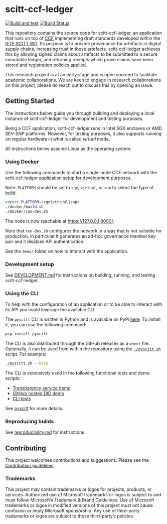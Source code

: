 # scitt-ccf-ledger

[![Build and test](https://github.com/microsoft/scitt-ccf-ledger/actions/workflows/build-test.yml/badge.svg)](https://github.com/microsoft/scitt-ccf-ledger/actions/workflows/build-test.yml) [![Build Status](https://github-private.visualstudio.com/microsoft/_apis/build/status%2FOneBranch%2Fscitt-ccf-ledger-wrapper%2Fscitt-ccf-ledger-wrapper-Official?repoName=scitt-ccf-ledger-wrapper&branchName=master)](https://github-private.visualstudio.com/microsoft/_build/latest?definitionId=716&repoName=scitt-ccf-ledger-wrapper&branchName=master)

This repository contains the source code for scitt-ccf-ledger, an application
that runs on top of [CCF](https://github.com/microsoft/CCF) implementing draft standards developed within the [IETF SCITT WG](https://datatracker.ietf.org/wg/scitt/about/). Its purpose is to provide provenance for artefacts in digital supply chains, increasing trust in those artefacts. scitt-ccf-ledger achieves this by allowing signed claims about artefacts to be submitted to a secure immutable ledger, and returning receipts which prove claims have been stored and registration policies applied.

This research project is at an early stage and is open sourced to facilitate academic collaborations. We are keen to engage in research collaborations on this project, please do reach out to discuss this by opening an issue.

## Getting Started

The instructions below guide you through building and deploying a local instance of scitt-ccf-ledger for development and testing purposes.

Being a CCF application, scitt-ccf-ledger runs in Intel SGX enclaves or AMD SEV-SNP platforms. However, for testing purposes, it also supports running on regular hardware in what is called *virtual* mode.

All instructions below assume Linux as the operating system.

### Using Docker

Use the following commands to start a single-node CCF network with the scitt-ccf-ledger application setup for development purposes.

Note: `PLATFORM` should be set to `sgx`, `virtual`, or `snp` to select the type of build.

```sh
export PLATFORM=<sgx|virtual|snp>
./docker/build.sh
./docker/run-dev.sh
```

The node is now reachable at https://127.0.0.1:8000/.

Note that `run-dev.sh` configures the network in a way that is not suitable for production, in particular it generates an ad-hoc governance member key pair and it disables API authentication.

See the `demo/` folder on how to interact with the application.

### Development setup

See [DEVELOPMENT.md](DEVELOPMENT.md) for instructions on building, running, and testing scitt-ccf-ledger.

### Using the CLI

To help with the configuration of an application or to be able to interact with its API you could leverage the available CLI.

The `pyscitt` CLI is written in Python and is available on PyPi [here](https://pypi.org/project/pyscitt/). To install it, you can use the following command:

```sh
pip install pyscitt
```

The CLI is also distributed through the GitHub releases as a `wheel` file. Optionally, it can be used from within the repository using the [`./pyscitt.sh`](../pyscitt.sh) script. For example: 

```sh
./pyscitt.sh --help
```

The CLI is extensively used in the following functional tests and demo scripts:

- [Transparency service demo](./demo/cts_poc/README.md)
- [GitHub hosted DID demo](./demo/github/README.md)
- [CLI tests](./test/test_cli.py)

See [pyscitt](pyscitt/README.md) for more details.

### Reproducing builds

See [reproducibility.md](./docs/reproducibility.md) for instructions.

## Contributing

This project welcomes contributions and suggestions. Please see the [Contribution guidelines](CONTRIBUTING.md).

### Trademarks 
This project may contain trademarks or logos for projects, products, or services. Authorized use of Microsoft trademarks or logos is subject to and must follow Microsoft’s Trademark & Brand Guidelines. Use of Microsoft trademarks or logos in modified versions of this project must not cause confusion or imply Microsoft sponsorship. Any use of third-party trademarks or logos are subject to those third-party’s policies.
